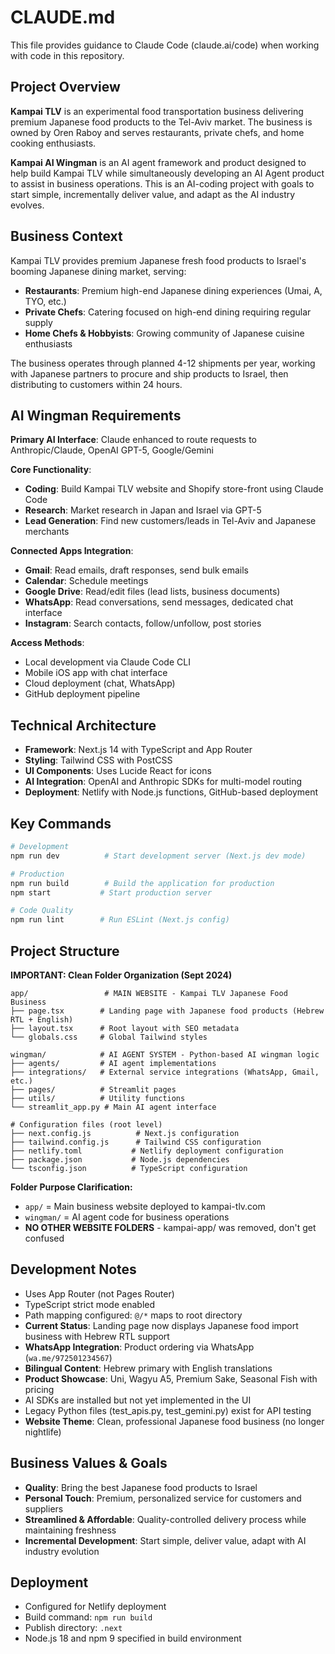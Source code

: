# CLAUDE.md

This file provides guidance to Claude Code (claude.ai/code) when working with code in this repository.

## Project Overview

**Kampai TLV** is an experimental food transportation business delivering premium Japanese food products to the Tel-Aviv market. The business is owned by Oren Raboy and serves restaurants, private chefs, and home cooking enthusiasts.

**Kampai AI Wingman** is an AI agent framework and product designed to help build Kampai TLV while simultaneously developing an AI Agent product to assist in business operations. This is an AI-coding project with goals to start simple, incrementally deliver value, and adapt as the AI industry evolves.

## Business Context

Kampai TLV provides premium Japanese fresh food products to Israel's booming Japanese dining market, serving:
- **Restaurants**: Premium high-end Japanese dining experiences (Umai, A, TYO, etc.)
- **Private Chefs**: Catering focused on high-end dining requiring regular supply
- **Home Chefs & Hobbyists**: Growing community of Japanese cuisine enthusiasts

The business operates through planned 4-12 shipments per year, working with Japanese partners to procure and ship products to Israel, then distributing to customers within 24 hours.

## AI Wingman Requirements

**Primary AI Interface**: Claude enhanced to route requests to Anthropic/Claude, OpenAI GPT-5, Google/Gemini

**Core Functionality**:
- **Coding**: Build Kampai TLV website and Shopify store-front using Claude Code
- **Research**: Market research in Japan and Israel via GPT-5
- **Lead Generation**: Find new customers/leads in Tel-Aviv and Japanese merchants

**Connected Apps Integration**:
- **Gmail**: Read emails, draft responses, send bulk emails
- **Calendar**: Schedule meetings
- **Google Drive**: Read/edit files (lead lists, business documents)
- **WhatsApp**: Read conversations, send messages, dedicated chat interface
- **Instagram**: Search contacts, follow/unfollow, post stories

**Access Methods**:
- Local development via Claude Code CLI
- Mobile iOS app with chat interface
- Cloud deployment (chat, WhatsApp)
- GitHub deployment pipeline

## Technical Architecture

- **Framework**: Next.js 14 with TypeScript and App Router
- **Styling**: Tailwind CSS with PostCSS
- **UI Components**: Uses Lucide React for icons
- **AI Integration**: OpenAI and Anthropic SDKs for multi-model routing
- **Deployment**: Netlify with Node.js functions, GitHub-based deployment

## Key Commands

```bash
# Development
npm run dev          # Start development server (Next.js dev mode)

# Production
npm run build        # Build the application for production
npm start           # Start production server

# Code Quality
npm run lint        # Run ESLint (Next.js config)
```

## Project Structure

**IMPORTANT: Clean Folder Organization (Sept 2024)**

```
app/                 # MAIN WEBSITE - Kampai TLV Japanese Food Business
├── page.tsx        # Landing page with Japanese food products (Hebrew RTL + English)
├── layout.tsx      # Root layout with SEO metadata
└── globals.css     # Global Tailwind styles

wingman/            # AI AGENT SYSTEM - Python-based AI wingman logic
├── agents/         # AI agent implementations
├── integrations/   # External service integrations (WhatsApp, Gmail, etc.)
├── pages/          # Streamlit pages
├── utils/          # Utility functions
└── streamlit_app.py # Main AI agent interface

# Configuration files (root level)
├── next.config.js          # Next.js configuration
├── tailwind.config.js      # Tailwind CSS configuration  
├── netlify.toml           # Netlify deployment configuration
├── package.json           # Node.js dependencies
└── tsconfig.json          # TypeScript configuration
```

**Folder Purpose Clarification:**
- `app/` = Main business website deployed to kampai-tlv.com
- `wingman/` = AI agent code for business operations
- **NO OTHER WEBSITE FOLDERS** - kampai-app/ was removed, don't get confused

## Development Notes

- Uses App Router (not Pages Router)
- TypeScript strict mode enabled
- Path mapping configured: `@/*` maps to root directory
- **Current Status**: Landing page now displays Japanese food import business with Hebrew RTL support
- **WhatsApp Integration**: Product ordering via WhatsApp (`wa.me/972501234567`)
- **Bilingual Content**: Hebrew primary with English translations
- **Product Showcase**: Uni, Wagyu A5, Premium Sake, Seasonal Fish with pricing
- AI SDKs are installed but not yet implemented in the UI
- Legacy Python files (test_apis.py, test_gemini.py) exist for API testing
- **Website Theme**: Clean, professional Japanese food business (no longer nightlife)

## Business Values & Goals

- **Quality**: Bring the best Japanese food products to Israel
- **Personal Touch**: Premium, personalized service for customers and suppliers
- **Streamlined & Affordable**: Quality-controlled delivery process while maintaining freshness
- **Incremental Development**: Start simple, deliver value, adapt with AI industry evolution

## Deployment

- Configured for Netlify deployment
- Build command: `npm run build`  
- Publish directory: `.next`
- Node.js 18 and npm 9 specified in build environment